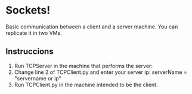 # Sockets!

Basic communication between a client and a server machine. You can replicate it in two VMs.

## Instruccions
1. Run TCPServer in the machine that performs the server: 
2. Change line 2 of TCPClient.py and enter your server ip:
  serverName = "servername or ip"
3. Run TCPClient.py in the machine intended to be the client.


